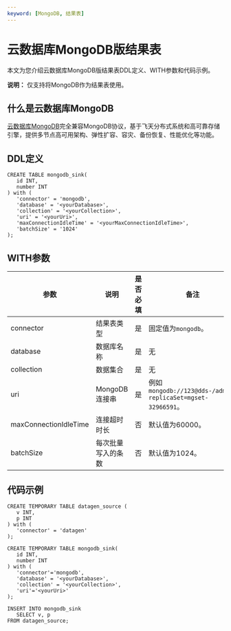 ```yaml
---
keyword: [MongoDB, 结果表]
---
```


# 云数据库MongoDB版结果表

本文为您介绍云数据库MongoDB版结果表DDL定义、WITH参数和代码示例。

**说明：** 仅支持将MongoDB作为结果表使用。

## 什么是云数据库MongoDB

[云数据库MongoDB](/cn.zh-CN/产品简介/什么是云数据库MongoDB版.md)完全兼容MongoDB协议，基于飞天分布式系统和高可靠存储引擎，提供多节点高可用架构、弹性扩容、容灾、备份恢复、性能优化等功能。

## DDL定义

```
CREATE TABLE mongodb_sink(
   id INT, 
   number INT
) with (
   'connector' = 'mongodb',
   'database' = '<yourDatabase>',
   'collection' = '<yourCollection>', 
   'uri' = '<yourUri>',
   'maxConnectionIdleTime' = '<yourMaxConnectionIdleTime>',  
   'batchSize' = '1024'  
);
```

## WITH参数

|参数|说明|是否必填|备注|
|--|--|----|--|
|connector|结果表类型|是|固定值为`mongodb`。|
|database|数据库名称|是|无|
|collection|数据集合|是|无|
|uri|MongoDB连接串|是|例如`mongodb://123@dds-/admin?replicaSet=mgset-32966591`。|
|maxConnectionIdleTime|连接超时时长|否|默认值为60000。|
|batchSize|每次批量写入的条数|否|默认值为1024。|

## 代码示例

```
CREATE TEMPORARY TABLE datagen_source (
   v INT, 
   p INT
) with (
   'connector' = 'datagen'
);

CREATE TEMPORARY TABLE mongodb_sink(
   id INT, 
   number INT
) with (
   'connector'='mongodb',
   'database' = '<yourDatabase>',
   'collection' = '<yourCollection>', 
   'uri'='<yourUri>'
);

INSERT INTO mongodb_sink 
   SELECT v, p
FROM datagen_source;
```


